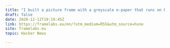 ```yaml
---
title: "I built a picture frame with a greyscale e-paper that runs on battery for years"
draft: false
date: 2020-12-12T19:19:45Z
link: https://framelabs.eu/en/?utm_medium=RSS&utm_source=hune
site: framelabs.eu
topic: Hacker News  

---
```

